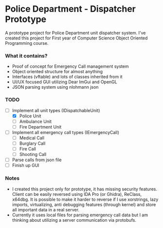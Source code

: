 # Police Department - Dispatcher Prototype

A prototype project for Police Department unit dispatcher system. I've created this project for First year of Computer Science Object Oriented Programming course.

### What it contains?
- Proof of concept for Emergency Call management system
- Object oriented structure for almost anything
- Interfaces (vftable) and lots of classes inherited from it
- UI/UX focused GUI utilizing Dear ImGui and OpenGL
- JSON parsing system using nlohmann json

### TODO
- [ ]  Implement all unit types (IDispatchableUnit)
    - [x]  Police Unit 
    - [ ]  Ambulance Unit
    - [ ]  Fire Department Unit
- [ ]  Implement all emergency call types (IEmergencyCall)
    - [ ]  Medical Call
    - [ ]  Burglary Call
    - [ ]  Fire Call
    - [ ]  Shooting Call
- [ ]  Parse calls from json file
- [ ]  Finish up GUI

### Notes
- I created this project only for prototype, it has missing security features. Client can be easily reversed using IDA Pro (or Ghidra), ReClass, x64dbg. It is possible to make it harder to reverse if I use xorstrings, lazy imports, virtualizing, anti debugging features (through kernel) and store all important data in a real server.
- Currently it uses local files for parsing emergency call data but I am thinking about utilizing a server communication via protobufs.